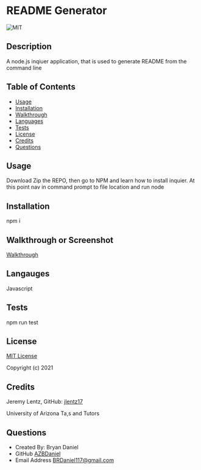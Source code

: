# README Generator

![MIT](https://img.shields.io/static/v1.svg?label=License&message=MIT&color=Orange)

## Description
A node.js inqiuer application, that is used to generate README from the command line


## Table of Contents

- [Usage](#usage)
- [Installation](#installation)
- [Walkthrough](#walkthrough)
- [Languages](#languages)
- [Tests](#tests)
- [License](#license)
- [Credits](#credits)
- [Questions](#questions)

## Usage
Download Zip the REPO, then go to NPM and learn how to install inquier. At this point nav in command prompt to file location and run node

## Installation
npm i

## Walkthrough or Screenshot
[Walkthrough](https://www.youtube.com/watch?v=FRFy1yI7-zc)

## Langauges
Javascript

## Tests
npm run test

## License
[MIT License](https://opensource.org/licenses/MIT)

Copyright (c) 2021

## Credits
Jeremy Lentz, GitHub: [jlentz17](https://github.com/jlentz17)

University of Arizona Ta,s and Tutors

## Questions

- Created By: Bryan Daniel
- GitHub [AZBDaniel](https://github.com/AZBDaniel)
- Email Address BRDaniel117@gmail.com
